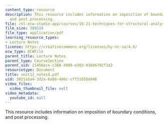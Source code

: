 ```yaml
---
content_type: resource
description: This resource includes information on imposition of boundary conditions,
  and post processing.
file: /ol-ocw-studio-app/courses/16-21-techniques-for-structural-analysis-and-design-spring-2005/3821a5a43d2a6a88406ccff31058a946_unit12_notes4.pdf
file_size: 389519
file_type: application/pdf
learning_resource_types:
- Lecture Notes
license: https://creativecommons.org/licenses/by-nc-sa/4.0/
ocw_type: OCWFile
parent_title: Lecture Notes
parent_type: CourseSection
parent_uid: 21456ece-c368-4989-e303-93bb6702f1d2
resourcetype: Document
title: unit12_notes4.pdf
uid: 3821a5a4-3d2a-6a88-406c-cff31058a946
video_files:
  video_thumbnail_file: null
video_metadata:
  youtube_id: null
---
```

This resource includes information on imposition of boundary conditions, and post processing.